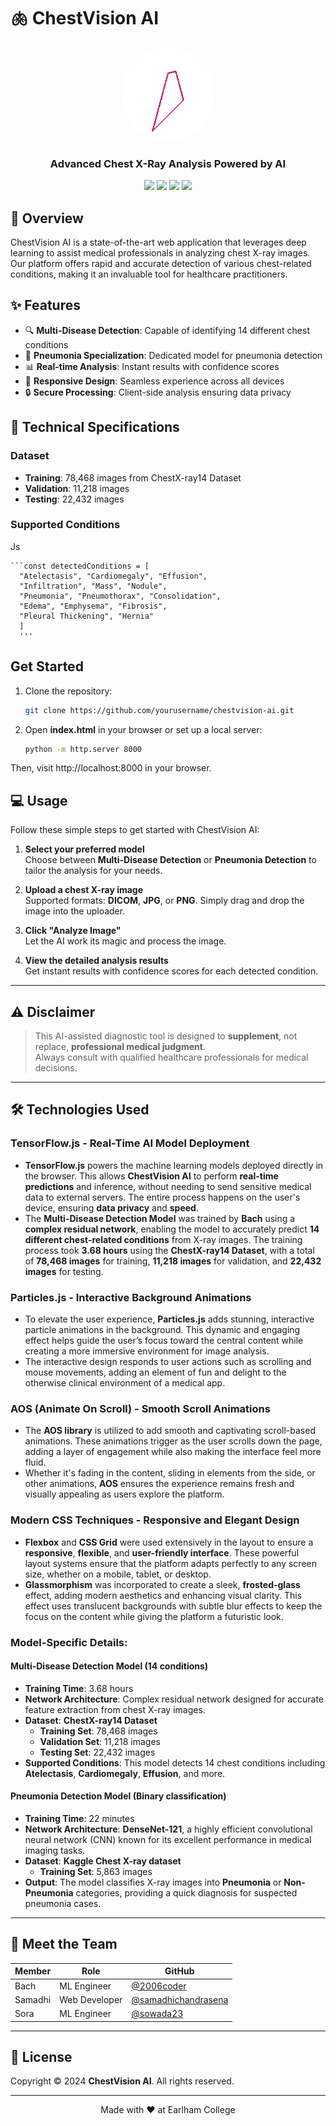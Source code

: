 # 🫁 ChestVision AI

<div align="center">
  <img src="hero-gifer.gif" alt="ChestVision AI Demo" width="150px" style="border-radius: 50%"/>
  <h3>Advanced Chest X-Ray Analysis Powered by AI</h3>
  <img src="https://img.shields.io/badge/TensorFlow-2.0+-FF6F00?style=for-the-badge&logo=tensorflow&logoColor=white" />
  <img src="https://img.shields.io/badge/JavaScript-ES6+-F7DF1E?style=for-the-badge&logo=javascript&logoColor=black" />
  <img src="https://img.shields.io/badge/HTML5-E34F26?style=for-the-badge&logo=html5&logoColor=white" />
  <img src="https://img.shields.io/badge/CSS3-1572B6?style=for-the-badge&logo=css3&logoColor=white" />
</div>

## 🌟 Overview

ChestVision AI is a state-of-the-art web application that leverages deep learning to assist medical professionals in analyzing chest X-ray images. Our platform offers rapid and accurate detection of various chest-related conditions, making it an invaluable tool for healthcare practitioners.

## ✨ Features

- 🔍 **Multi-Disease Detection**: Capable of identifying 14 different chest conditions
- 🏥 **Pneumonia Specialization**: Dedicated model for pneumonia detection
- 📊 **Real-time Analysis**: Instant results with confidence scores
- 📱 **Responsive Design**: Seamless experience across all devices
- 🔒 **Secure Processing**: Client-side analysis ensuring data privacy

## 🔧 Technical Specifications

### Dataset

- **Training**: 78,468 images from ChestX-ray14 Dataset
- **Validation**: 11,218 images
- **Testing**: 22,432 images

### Supported Conditions

Js
   
    ```const detectedConditions = [
      "Atelectasis", "Cardiomegaly", "Effusion", 
      "Infiltration", "Mass", "Nodule", 
      "Pneumonia", "Pneumothorax", "Consolidation",
      "Edema", "Emphysema", "Fibrosis", 
      "Pleural Thickening", "Hernia"
      ]
      '''
## Get Started

1. Clone the repository:
    ```bash
    git clone https://github.com/yourusername/chestvision-ai.git
    ```
2. Open **index.html** in your browser or set up a local server:
    ```bash
    python -m http.server 8000
    ```

Then, visit http://localhost:8000 in your browser.


## 💻 Usage

Follow these simple steps to get started with ChestVision AI:

1. **Select your preferred model**  
   Choose between **Multi-Disease Detection** or **Pneumonia Detection** to tailor the analysis for your needs.

2. **Upload a chest X-ray image**  
   Supported formats: **DICOM**, **JPG**, or **PNG**. Simply drag and drop the image into the uploader.

3. **Click "Analyze Image"**  
   Let the AI work its magic and process the image.

4. **View the detailed analysis results**  
   Get instant results with confidence scores for each detected condition.

---

## ⚠️ Disclaimer

> This AI-assisted diagnostic tool is designed to **supplement**, not replace, **professional medical judgment**.  
> Always consult with qualified healthcare professionals for medical decisions.

---

## 🛠️ Technologies Used

### **TensorFlow.js** - Real-Time AI Model Deployment
- **TensorFlow.js** powers the machine learning models deployed directly in the browser. This allows **ChestVision AI** to perform **real-time predictions** and inference, without needing to send sensitive medical data to external servers. The entire process happens on the user's device, ensuring **data privacy** and **speed**.
- The **Multi-Disease Detection Model** was trained by **Bach** using a **complex residual network**, enabling the model to accurately predict **14 different chest-related conditions** from X-ray images. The training process took **3.68 hours** using the **ChestX-ray14 Dataset**, with a total of **78,468 images** for training, **11,218 images** for validation, and **22,432 images** for testing.

### **Particles.js** - Interactive Background Animations
- To elevate the user experience, **Particles.js** adds stunning, interactive particle animations in the background. This dynamic and engaging effect helps guide the user’s focus toward the central content while creating a more immersive environment for image analysis.
- The interactive design responds to user actions such as scrolling and mouse movements, adding an element of fun and delight to the otherwise clinical environment of a medical app.

### **AOS (Animate On Scroll)** - Smooth Scroll Animations
- The **AOS library** is utilized to add smooth and captivating scroll-based animations. These animations trigger as the user scrolls down the page, adding a layer of engagement while also making the interface feel more fluid.
- Whether it's fading in the content, sliding in elements from the side, or other animations, **AOS** ensures the experience remains fresh and visually appealing as users explore the platform.

### **Modern CSS Techniques** - Responsive and Elegant Design
- **Flexbox** and **CSS Grid** were used extensively in the layout to ensure a **responsive**, **flexible**, and **user-friendly interface**. These powerful layout systems ensure that the platform adapts perfectly to any screen size, whether on a mobile, tablet, or desktop.
- **Glassmorphism** was incorporated to create a sleek, **frosted-glass** effect, adding modern aesthetics and enhancing visual clarity. This effect uses translucent backgrounds with subtle blur effects to keep the focus on the content while giving the platform a futuristic look.
  
### Model-Specific Details:

#### **Multi-Disease Detection Model** (14 conditions)
- **Training Time**: 3.68 hours
- **Network Architecture**: Complex residual network designed for accurate feature extraction from chest X-ray images.
- **Dataset**: **ChestX-ray14 Dataset**  
  - **Training Set**: 78,468 images
  - **Validation Set**: 11,218 images
  - **Testing Set**: 22,432 images
- **Supported Conditions**: This model detects 14 chest conditions including **Atelectasis**, **Cardiomegaly**, **Effusion**, and more.

#### **Pneumonia Detection Model** (Binary classification)
- **Training Time**: 22 minutes
- **Network Architecture**: **DenseNet-121**, a highly efficient convolutional neural network (CNN) known for its excellent performance in medical imaging tasks.
- **Dataset**: **Kaggle Chest X-ray dataset**  
  - **Training Set**: 5,863 images
- **Output**: The model classifies X-ray images into **Pneumonia** or **Non-Pneumonia** categories, providing a quick diagnosis for suspected pneumonia cases.

---

## 👥 Meet the Team

<div align="center">
  <table>
    <thead>
      <tr>
        <th>Member</th>
        <th>Role</th>
        <th>GitHub</th>
      </tr>
    </thead>
    <tbody>
      <tr>
        <td>Bach</td>
        <td>ML Engineer</td>
        <td><a href="https://github.com/2006coder">@2006coder</a></td>
      </tr>
      <tr>
        <td>Samadhi</td>
        <td>Web Developer</td>
        <td><a href="https://github.com/samadhichandrasena">@samadhichandrasena</a></td>
      </tr>
      <tr>
        <td>Sora</td>
        <td>ML Engineer</td>
        <td><a href="https://github.com/sowada23">@sowada23</a></td>
      </tr>
    </tbody>
  </table>
</div>

---

## 📄 License

Copyright © 2024 **ChestVision AI**. All rights reserved.

---

<div align="center">
  Made with ❤️ at Earlham College
</div>

